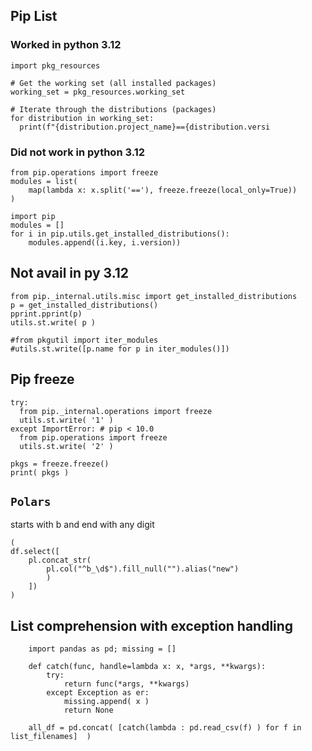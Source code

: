 ## Pip List

### Worked in python 3.12 
```
import pkg_resources

# Get the working set (all installed packages)
working_set = pkg_resources.working_set

# Iterate through the distributions (packages)
for distribution in working_set:
  print(f"{distribution.project_name}=={distribution.versi
```

### Did not work in python 3.12
```
from pip.operations import freeze    
modules = list(
    map(lambda x: x.split('=='), freeze.freeze(local_only=True))
)  

import pip
modules = []
for i in pip.utils.get_installed_distributions():
    modules.append((i.key, i.version))
```

## Not avail in py 3.12
```
from pip._internal.utils.misc import get_installed_distributions  
p = get_installed_distributions()
pprint.pprint(p)
utils.st.write( p ) 

#from pkgutil import iter_modules
#utils.st.write([p.name for p in iter_modules()])
```

## Pip freeze
```
try: 
  from pip._internal.operations import freeze      
  utils.st.write( '1' ) 
except ImportError: # pip < 10.0
  from pip.operations import freeze
  utils.st.write( '2' ) 

pkgs = freeze.freeze()
print( pkgs )
``` 


## ```Polars```

starts with b and end with any digit
```
(
df.select([
    pl.concat_str(
        pl.col("^b_\d$").fill_null("").alias("new")
        )
    ])
)
```


## List comprehension with exception handling

```
    import pandas as pd; missing = []    
    
    def catch(func, handle=lambda x: x, *args, **kwargs):
        try:            
            return func(*args, **kwargs)
        except Exception as er:
            missing.append( x )
            return None 
            
    all_df = pd.concat( [catch(lambda : pd.read_csv(f) ) for f in list_filenames]  )      
```    




